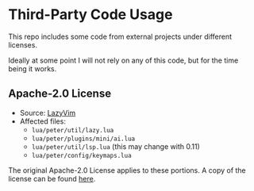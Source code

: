 # Third-Party Code Usage

This repo includes some code from external projects under different licenses.

Ideally at some point I will not rely on any of this code, but for the time
being it works.

## Apache-2.0 License

- Source: [LazyVim](https://github.com/LazyVim/LazyVim)
- Affected files:
  - `lua/peter/util/lazy.lua`
  - `lua/peter/plugins/mini/ai.lua`
  - `lua/peter/util/lsp.lua` (this may change with 0.11)
  - `lua/peter/config/keymaps.lua`

The original Apache-2.0 License applies to these portions. A copy of the license
can be found [here](./COPYING.Apache-2.0).
